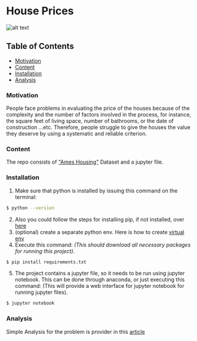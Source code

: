 # House Prices
![alt text](https://storage.googleapis.com/kaggle-competitions/kaggle/5407/media/housesbanner.png)

## Table of Contents
- [Motivation](#motivation)
- [Content](#content)
- [Installation](#installation)
- [Analysis](#analysis)

### Motivation <a name="motivation"></a>
People face problems in evaluating the price of the houses because of the complexity and the number of factors involved in the process, for instance, the square feet of living space, number of bathrooms, or the date of construction …etc. Therefore, people struggle to give the houses the value they deserve by using a systematic and reliable criterion.

### Content <a name="content"></a>
The repo consists of ["Ames Housing"][dataset] Dataset and a jupyter file. 

### Installation <a name="installation"></a>
1. Make sure that python is installed by issuing this command on the terminal:
```sh
$ python --version
```
2. Also you could follow the steps for installing pip, if not installed, over [here][pip-install] 
3. (optional) create a separate python env. Here is how to create [virtual env][env-install]
4. Execute this command: _(This should download all necessary packages for running this project)_.
```sh
$ pip install requirements.txt
```
5. The project contains a jupyter file, so it needs to be run using jupyter notebook. This can be done through anaconda, or just executing this command: (This will provide a web interface for jupyter notebook for running jupyter files).  
```sh
$ jupyter notebook
```

### Analysis <a name="analysis"></a>
Simple Analysis for the problem is provider in this [article][medium-post]

[//]: # (These are reference links used in the body of this note and get stripped out when the markdown processor does its job. There is no need to format nicely because it shouldn't be seen. Thanks SO - http://stackoverflow.com/questions/4823468/store-comments-in-markdown-syntax)


   [pip-install]: <https://pip.pypa.io/en/stable/installing/>
   [env-install]: <https://uoa-eresearch.github.io/eresearch-cookbook/recipe/2014/11/26/python-virtual-env/>
   [dataset]: <http://jse.amstat.org/v19n3/decock.pdf>
   [medium-post]: <https://medium.com/@khodary94/how-to-estimate-the-price-of-a-house-763c82479f80?source=friends_link&sk=5d1784cfdf74d9eb438fdc9c493c411a>

